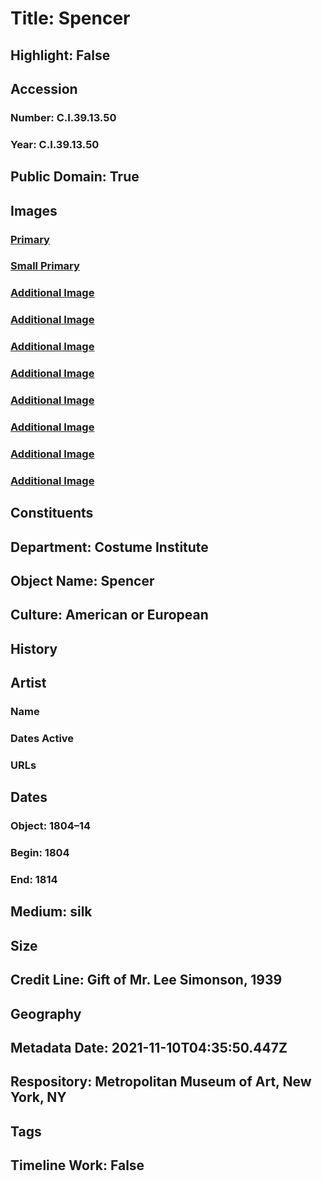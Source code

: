 # Title: Spencer
## Highlight: False
## Accession
### Number: C.I.39.13.50
### Year: C.I.39.13.50
## Public Domain: True
## Images
### [Primary](https://images.metmuseum.org/CRDImages/ci/original/C.I.39.13.50_F.jpg)
### [Small Primary](https://images.metmuseum.org/CRDImages/ci/web-large/C.I.39.13.50_F.jpg)
### [Additional Image](https://images.metmuseum.org/CRDImages/ci/original/C.I.39.13.50_B.jpg)
### [Additional Image](https://images.metmuseum.org/CRDImages/ci/original/C.I.39.13.50_d1.jpg)
### [Additional Image](https://images.metmuseum.org/CRDImages/ci/original/C.I.39.13.50_d2.jpg)
### [Additional Image](https://images.metmuseum.org/CRDImages/ci/original/FTQ_013OECI_5.jpg)
### [Additional Image](https://images.metmuseum.org/CRDImages/ci/original/FTQ_018OECI_9.jpg)
### [Additional Image](https://images.metmuseum.org/CRDImages/ci/original/PPGV_004pgv_MM27946.jpg)
### [Additional Image](https://images.metmuseum.org/CRDImages/ci/original/CI39.13.50.jpg)
### [Additional Image](https://images.metmuseum.org/CRDImages/ci/original/8162.jpg)
## Constituents
## Department: Costume Institute
## Object Name: Spencer
## Culture: American or European
## History
## Artist
### Name
### Dates Active
### URLs
## Dates
### Object: 1804–14
### Begin: 1804
### End: 1814
## Medium: silk
## Size
## Credit Line: Gift of Mr. Lee Simonson, 1939
## Geography
## Metadata Date: 2021-11-10T04:35:50.447Z
## Respository: Metropolitan Museum of Art, New York, NY
## Tags
## Timeline Work: False